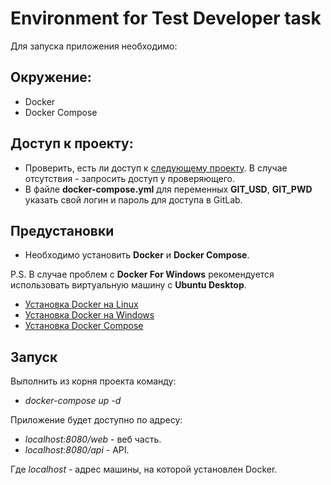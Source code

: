 # **Environment for Test Developer task**

Для запуска приложения необходимо:

## Окружение:
  - Docker 
  - Docker Compose
  
## Доступ к проекту:
 - Проверить, есть ли доступ к [следующему проекту](http://qa-gitlab.itransition.corp/self-education/probation-task-sources). В случае отсутствия - запросить доступ у проверяющего.
 - В файле **docker-compose.yml** для переменных **GIT_USD**, **GIT_PWD** указать
 свой логин и пароль для доступа в GitLab.
 
## Предустановки

 - Необходимо установить **Docker** и **Docker Compose**.
 
 P.S. В случае проблем с **Docker For Windows** рекомендуется использовать 
 виртуальную машину с **Ubuntu Desktop**.
 - [Установка Docker на Linux](https://docs.docker.com/install/linux/docker-ce/ubuntu/)
 - [Установка Docker на Windows](https://docs.docker.com/docker-for-windows/install/#install-docker-for-windows-desktop-app)
 - [Установка Docker Compose](https://docs.docker.com/compose/install/)
 
 
## Запуск
 Выполнить из корня проекта команду:
 - _docker-compose up -d_

Приложение будет доступно по адресу:
- _localhost:8080/web_ - веб часть.
- _localhost:8080/api_ - API.

Где _localhost_ - адрес машины, на которой установлен Docker.